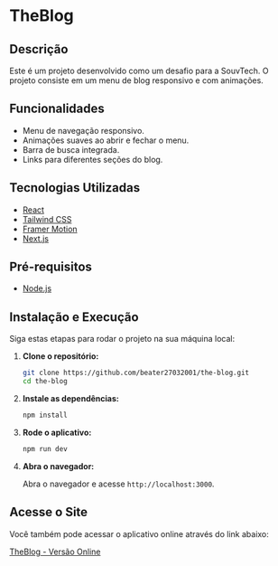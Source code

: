 # TheBlog

## Descrição

Este é um projeto desenvolvido como um desafio para a SouvTech. O projeto consiste em um menu de blog responsivo e com animações.

## Funcionalidades

- Menu de navegação responsivo.
- Animações suaves ao abrir e fechar o menu.
- Barra de busca integrada.
- Links para diferentes seções do blog.

## Tecnologias Utilizadas

- [React](https://reactjs.org/)
- [Tailwind CSS](https://tailwindcss.com)
- [Framer Motion](https://www.framer.com/motion/)
- [Next.js](https://nextjs.org)

## Pré-requisitos

- [Node.js](https://nodejs.org/)

## Instalação e Execução

Siga estas etapas para rodar o projeto na sua máquina local:

1. **Clone o repositório:**

   ```bash
   git clone https://github.com/beater27032001/the-blog.git
   cd the-blog

   ```

2. **Instale as dependências:**

   ```bash
   npm install
   ```

3. **Rode o aplicativo:**

   ```bash
   npm run dev
   ```

4. **Abra o navegador:**

   Abra o navegador e acesse `http://localhost:3000`.

## Acesse o Site

Você também pode acessar o aplicativo online através do link abaixo:

[TheBlog - Versão Online](https://the-blog-blond.vercel.app)
